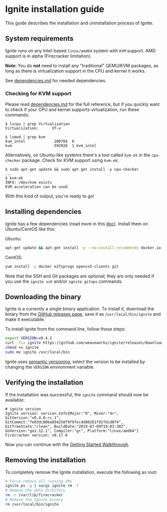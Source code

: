 # Ignite installation guide

This guide describes the installation and uninstallation process of Ignite.

## System requirements

Ignite runs on any Intel-based `linux/amd64` system with `KVM` support.
AMD support is in alpha (Firecracker limitation).

**Note**: You do **not** need to install any "traditional" QEMU/KVM packages, as long as
there is virtualization support in the CPU and kernel it works. 

See [dependencies.md](dependencies.md) for needed dependencies.

### Checking for KVM support

Please read [dependencies.md](dependencies.md) for the full reference, but if you quickly want
to check if your CPU and kernel supports virtualization, run these commands:

```console
$ lscpu | grep Virtualization
Virtualization:      VT-x

$ lsmod | grep kvm
kvm_intel             200704  0
kvm                   593920  1 kvm_intel
```

Alternatively, on Ubuntu-like systems there's a tool called `kvm-ok` in the `cpu-checker` package.
Check for KVM support using `kvm-ok`:

```console
$ sudo apt-get update && sudo apt-get install -y cpu-checker
...
$ kvm-ok
INFO: /dev/kvm exists
KVM acceleration can be used
```

With this kind of output, you're ready to go!

## Installing dependencies

Ignite has a few dependencies (read more in this [doc](dependencies.md)).
Install them on Ubuntu/CentOS like this:

Ubuntu:

```bash
apt-get update && apt-get install -y --no-install-recommends docker.io dmsetup openssh-client git binutils
```

CentOS:

```bash
yum install -y docker e2fsprogs openssh-clients git
```

Note that the SSH and Git packages are optional; they are only needed if you use
the `ignite ssh` and/or `ignite gitops` commands.

## Downloading the binary

Ignite is a currently a single binary application. To install it,
download the binary from the [GitHub releases page](https://github.com/weaveworks/ignite/releases),
save it as `/usr/local/bin/ignite` and make it executable.

To install Ignite from the command line, follow these steps:

```bash
export VERSION=v0.4.2
curl -fLo ignite https://github.com/weaveworks/ignite/releases/download/${VERSION}/ignite
chmod +x ignite
sudo mv ignite /usr/local/bin
```

Ignite uses [semantic versioning](https://semver.org), select the version to be installed
by changing the `VERSION` environment variable.

## Verifying the installation

If the installation was successful, the `ignite` command should now be available:

```
# ignite version
Ignite version: version.Info{Major:"0", Minor:"4+", GitVersion:"v0.4.0-rc.1", GitCommit:"7e03dc80be894250f9f97ec4d80261fd2fdcd8f4", GitTreeState:"clean", BuildDate:"2019-07-09T19:03:30Z", GoVersion:"go1.12.1", Compiler:"gc", Platform:"linux/amd64"}
Firecracker version: v0.17.0
```

Now you can continue with the [Getting Started Walkthrough](usage.md).

## Removing the installation

To completely remove the Ignite installation, execute the following as root:

```bash
# Force-remove all running VMs
ignite ps -q | xargs ignite rm -f
# Remove the data directory
rm -r /var/lib/firecracker
# Remove the Ignite binary
rm /usr/local/bin/ignite
```
